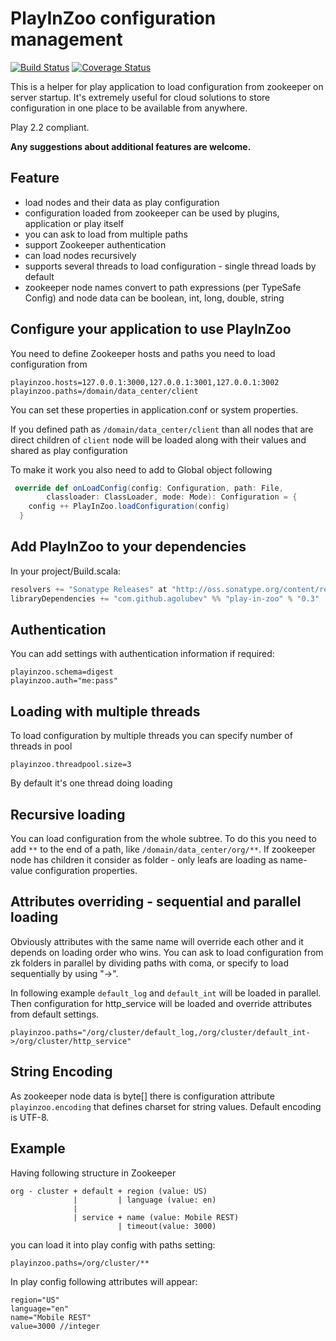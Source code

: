 # PlayInZoo configuration management 

[![Build Status](https://travis-ci.org/agolubev/playinzoo.svg?branch=master)](https://travis-ci.org/agolubev/playinzoo) [![Coverage Status](https://coveralls.io/repos/agolubev/playinzoo/badge.svg?branch=master)](https://coveralls.io/r/agolubev/playinzoo?branch=master)

This is a helper for play application to load configuration from zookeeper on server startup.
It's extremely useful for cloud solutions to store configuration in one place to be available from anywhere.

Play 2.2 compliant.

**Any suggestions about additional features are welcome.**

## Feature
 - load nodes and their data as play configuration 
 - configuration loaded from zookeeper can be used by plugins, application or play itself
 - you can ask to load from multiple paths
 - support Zookeeper authentication
 - can load nodes recursively
 - supports several threads to load configuration - single thread loads by default
 - zookeeper node names convert to path expressions (per TypeSafe Config) and node data can be 
 boolean, int, long, double, string
 
## Configure your application to use PlayInZoo
You need to define Zookeeper hosts and paths you need to load configuration from

```
playinzoo.hosts=127.0.0.1:3000,127.0.0.1:3001,127.0.0.1:3002
playinzoo.paths=/domain/data_center/client
```
You can set these properties in application.conf or system properties.

If you defined path as `/domain/data_center/client` than all nodes that are direct children of `client` node
will be loaded along with their values and shared as play configuration

To make it work you also need to add to Global object following

```scala
 override def onLoadConfig(config: Configuration, path: File, 
        classloader: ClassLoader, mode: Mode): Configuration = {
    config ++ PlayInZoo.loadConfiguration(config)
  }
```

## Add PlayInZoo to your dependencies
In your project/Build.scala:
```scala
resolvers += "Sonatype Releases" at "http://oss.sonatype.org/content/repositories/releases"
libraryDependencies += "com.github.agolubev" %% "play-in-zoo" % "0.3"
```

## Authentication
You can add settings with authentication information if required:
```
playinzoo.schema=digest
playinzoo.auth="me:pass"
```

## Loading with multiple threads
To load configuration by multiple threads you can specify number of threads in pool
```
playinzoo.threadpool.size=3
```
By default it's one thread doing loading

## Recursive loading
You can load configuration from the whole subtree. To do this you need to add `**` to the 
end of a path, like `/domain/data_center/org/**`. If zookeeper node has children it consider as folder -
only leafs are loading as name-value configuration properties.

## Attributes overriding - sequential and parallel loading
Obviously attributes with the same name will override each other and it depends on loading order who wins.
You can ask to load configuration from zk folders in parallel by dividing paths with coma, or specify 
to load sequentially by using "->".

In following example `default_log` and `default_int` will be loaded in parallel. Then configuration for 
http_service will be loaded and override attributes from default settings.
```
playinzoo.paths="/org/cluster/default_log,/org/cluster/default_int->/org/cluster/http_service"
```

## String Encoding
As zookeeper node data is byte[] there is configuration attribute `playinzoo.encoding` that defines 
charset for string values. Default encoding is UTF-8.

## Example
Having following structure in Zookeeper
```
org - cluster + default + region (value: US)
              |         | language (value: en)
              |
              | service + name (value: Mobile REST)
                        | timeout(value: 3000)
``` 
you can load it into play config with paths setting:
```
playinzoo.paths=/org/cluster/**
```
In play config following attributes will appear:
```
region="US"
language="en"
name="Mobile REST"
value=3000 //integer
```